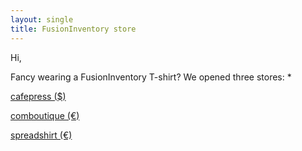 ```yaml
---
layout: single
title: FusionInventory store
---
```


Hi,

Fancy wearing a FusionInventory T-shirt? We opened three stores:
* 

[cafepress ($)](http://www.cafepress.com/FusionInventory)


[comboutique (€)](http://www.comboutique.com/fusioninventory)


[spreadshirt (€)](https://fusioninventory.spreadshirt.fr/)

</li>
